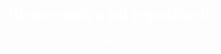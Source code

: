 <!DOCTYPE html>
<html lang="es">
<head>
<meta charset="UTF-8">
<meta name="viewport" content="width=device-width, initial-scale=1.0">
<title>Mi Proyecto</title>
<style>
  body {
    background-image: url('https://www.google.com/search?q=hollow+knight+wallpaper+4k&client=firefox-b-d&sca_esv=4114e271b3de768d&udm=2&biw=1536&bih=731&sxsrf=AE3TifP1yFF1m8z5l6AfH8uc_VIwC9FJJA%3A1760643491776&ei=o0nxaOqVL5O6kPIPt9P28Qk&oq=hollow+knight+wall&gs_lp=Egtnd3Mtd2l6LWltZyISaG9sbG93IGtuaWdodCB3YWxsKgIIATILEAAYgAQYsQMYgwEyBRAAGIAEMgUQABiABDIFEAAYgAQyBRAAGIAEMgUQABiABDIFEAAYgAQyBRAAGIAEMgUQABiABDIFEAAYgARI1BdQgARYxQhwAXgAkAEAmAFgoAG7A6oBATW4AQHIAQD4AQGYAgagAvADwgIHECMYJxjJAsICBhAAGAcYHsICCBAAGIAEGLEDwgIQEAAYgAQYsQMYQxiDARiKBcICChAAGIAEGEMYigWYAwCIBgGSBwM0LjKgB7QesgcDMy4yuAfpA8IHBTItMy4zyAcq&sclient=gws-wiz-img#vhid=DXRQ7gENNkdr0M&vssid=mosaic');
    background-size: cover;
    background-repeat: no-repeat;
    background-attachment: fixed;
    color: white;
    font-family: Georgia, serif;
  }
</style>
</head>
<body>
  <h1>Bienvenido a mi repositorio</h1>
  <p>Este es mi proyecto en GitHub Pages.</p>
</body>
</html>
